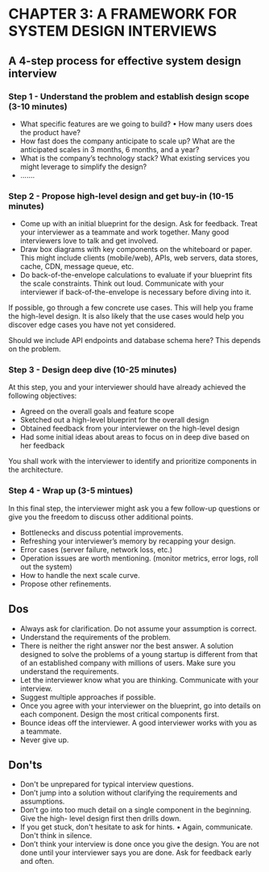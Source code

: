 # CHAPTER 3: A FRAMEWORK FOR SYSTEM DESIGN INTERVIEWS

## A 4-step process for effective system design interview

### Step 1 - Understand the problem and establish design scope (3-10 minutes)

* What specific features are we going to build? • How many users does the product have?
* How fast does the company anticipate to scale up? What are the anticipated scales in 3 months, 6 months, and a year?
* What is the company’s technology stack? What existing services you might leverage to simplify the design?
* .......

### Step 2 - Propose high-level design and get buy-in (10-15 minutes)

* Come up with an initial blueprint for the design. Ask for feedback. Treat your interviewer as a teammate and work together. Many good interviewers love to talk and get involved.
* Draw box diagrams with key components on the whiteboard or paper. This might include clients (mobile/web), APIs, web servers, data stores, cache, CDN, message queue, etc.
* Do back-of-the-envelope calculations to evaluate if your blueprint fits the scale constraints. Think out loud. Communicate with your interviewer if back-of-the-envelope is necessary before diving into it.

If possible, go through a few concrete use cases. This will help you frame the high-level design. It is also likely that the use cases would help you discover edge cases you have not yet considered.

Should we include API endpoints and database schema here? This depends on the problem.

### Step 3 - Design deep dive (10-25 minutes)

At this step, you and your interviewer should have already achieved the following objectives:&#x20;

* Agreed on the overall goals and feature scope
* Sketched out a high-level blueprint for the overall design
* Obtained feedback from your interviewer on the high-level design
* Had some initial ideas about areas to focus on in deep dive based on her feedback

You shall work with the interviewer to identify and prioritize components in the architecture.

### Step 4 - Wrap up (3-5 mintues)

In this final step, the interviewer might ask you a few follow-up questions or give you the freedom to discuss other additional points.

* Bottlenecks and discuss potential improvements.
* Refreshing your interviewer’s memory by recapping your design.
* Error cases (server failure, network loss, etc.)
* Operation issues are worth mentioning. (monitor metrics, error logs, roll out the system)
* How to handle the next scale curve.
* Propose other refinements.

## Dos

* Always ask for clarification. Do not assume your assumption is correct.
* Understand the requirements of the problem.
* There is neither the right answer nor the best answer. A solution designed to solve the problems of a young startup is different from that of an established company with millions of users. Make sure you understand the requirements.
* Let the interviewer know what you are thinking. Communicate with your interview.
* Suggest multiple approaches if possible.
* Once you agree with your interviewer on the blueprint, go into details on each component. Design the most critical components first.
* Bounce ideas off the interviewer. A good interviewer works with you as a teammate.&#x20;
* Never give up.

## Don'ts&#x20;

* Don't be unprepared for typical interview questions.
* Don’t jump into a solution without clarifying the requirements and assumptions.
* Don’t go into too much detail on a single component in the beginning. Give the high- level design first then drills down.
* If you get stuck, don't hesitate to ask for hints. • Again, communicate. Don't think in silence.
* Don’t think your interview is done once you give the design. You are not done until your interviewer says you are done. Ask for feedback early and often.
